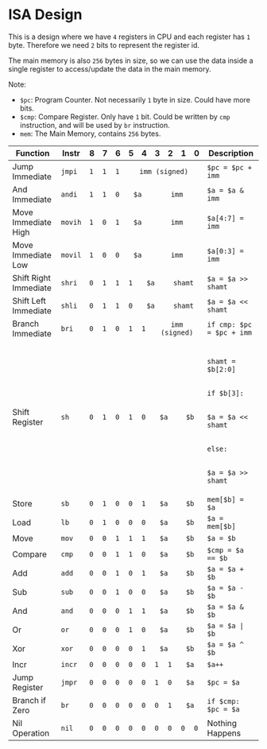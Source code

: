 # ISA Design

This is a design where we have `4` registers in CPU and each register has `1` byte. Therefore we need `2` bits to represent the register id.

The main memory is also `256` bytes in size, so we can use the data inside a single register to access/update the data in the main memory.

Note:

* `$pc`: Program Counter. Not necessarily `1` byte in size. Could have more bits.
* `$cmp`: Compare Register. Only have `1` bit. Could be written by `cmp` instruction, and will be used by `br` instruction.
* `mem`: The Main Memory, contains `256` bytes.

<table>
  <thead>
    <tr>
      <th>Function</th>
      <th>Instr</th>
      <th>8</th>
      <th>7</th>
      <th>6</th>
      <th>5</th>
      <th>4</th>
      <th>3</th>
      <th>2</th>
      <th>1</th>
      <th>0</th>
      <th>Description</th>
    </tr>
  </thead>
  <tbody>
    <tr>
      <td>Jump Immediate</td>
      <td><code>jmpi</code></td>
      <td><code>1</code></td>
      <td><code>1</code></td>
      <td><code>1</code></td>
      <td colspan="6" align="center"><code>imm (signed)</code></td>
      <td><code>$pc = $pc + imm</code></td>
    </tr>
    <tr>
      <td>And Immediate</td>
      <td><code>andi</code></td>
      <td><code>1</code></td>
      <td><code>1</code></td>
      <td><code>0</code></td>
      <td colspan="2" align="center"><code>$a</code></td>
      <td colspan="4" align="center"><code>imm</code></td>
      <td><code>$a = $a & imm</code></td>
    </tr>
    <tr>
      <td>Move Immediate High</td>
      <td><code>movih</code></td>
      <td><code>1</code></td>
      <td><code>0</code></td>
      <td><code>1</code></td>
      <td colspan="2" align="center"><code>$a</code></td>
      <td colspan="4" align="center"><code>imm</code></td>
      <td><code>$a[4:7] = imm</code></td>
    </tr>
    <tr>
      <td>Move Immediate Low</td>
      <td><code>movil</code></td>
      <td><code>1</code></td>
      <td><code>0</code></td>
      <td><code>0</code></td>
      <td colspan="2" align="center"><code>$a</code></td>
      <td colspan="4" align="center"><code>imm</code></td>
      <td><code>$a[0:3] = imm</code></td>
    </tr>
    <tr>
      <td>Shift Right Immediate</td>
      <td><code>shri</code></td>
      <td><code>0</code></td>
      <td><code>1</code></td>
      <td><code>1</code></td>
      <td><code>1</code></td>
      <td colspan="2" align="center"><code>$a</code></td>
      <td colspan="3" align="center"><code>shamt</code></td>
      <td><code>$a = $a >> shamt</code></td>
    </tr>
    <tr>
      <td>Shift Left Immediate</td>
      <td><code>shli</code></td>
      <td><code>0</code></td>
      <td><code>1</code></td>
      <td><code>1</code></td>
      <td><code>0</code></td>
      <td colspan="2" align="center"><code>$a</code></td>
      <td colspan="3" align="center"><code>shamt</code></td>
      <td><code>$a = $a << shamt</code></td>
    </tr>
    <tr>
      <td>Branch Immediate</td>
      <td><code>bri</code></td>
      <td><code>0</code></td>
      <td><code>1</code></td>
      <td><code>0</code></td>
      <td><code>1</code></td>
      <td><code>1</code></td>
      <td colspan="4" align="center"><code>imm (signed)</code></td>
      <td><code>if cmp: $pc = $pc + imm</code></td>
    </tr>
    <tr>
      <td>Shift Register</td>
      <td><code>sh</code></td>
      <td><code>0</code></td>
      <td><code>1</code></td>
      <td><code>0</code></td>
      <td><code>1</code></td>
      <td><code>0</code></td>
      <td colspan="2" align="center"><code>$a</code></td>
      <td colspan="2" align="center"><code>$b</code></td>
      <td>
        <code>
          shamt = $b[2:0]<br />
          if $b[3]:<br />
          &nbsp; $a = $a << shamt<br />
          else:<br />
          &nbsp; $a = $a >> shamt
        </code>
      </td>
    </tr>
    <tr>
      <td>Store</td>
      <td><code>sb</code></td>
      <td><code>0</code></td>
      <td><code>1</code></td>
      <td><code>0</code></td>
      <td><code>0</code></td>
      <td><code>1</code></td>
      <td colspan="2" align="center"><code>$a</code></td>
      <td colspan="2" align="center"><code>$b</code></td>
      <td><code>mem[$b] = $a</code></td>
    </tr>
    <tr>
      <td>Load</td>
      <td><code>lb</code></td>
      <td><code>0</code></td>
      <td><code>1</code></td>
      <td><code>0</code></td>
      <td><code>0</code></td>
      <td><code>0</code></td>
      <td colspan="2" align="center"><code>$a</code></td>
      <td colspan="2" align="center"><code>$b</code></td>
      <td><code>$a = mem[$b]</code></td>
    </tr>
    <tr>
      <td>Move</td>
      <td><code>mov</code></td>
      <td><code>0</code></td>
      <td><code>0</code></td>
      <td><code>1</code></td>
      <td><code>1</code></td>
      <td><code>1</code></td>
      <td colspan="2" align="center"><code>$a</code></td>
      <td colspan="2" align="center"><code>$b</code></td>
      <td><code>$a = $b</code></td>
    </tr>
    <tr>
      <td>Compare</td>
      <td><code>cmp</code></td>
      <td><code>0</code></td>
      <td><code>0</code></td>
      <td><code>1</code></td>
      <td><code>1</code></td>
      <td><code>0</code></td>
      <td colspan="2" align="center"><code>$a</code></td>
      <td colspan="2" align="center"><code>$b</code></td>
      <td><code>$cmp = $a == $b</code></td>
    </tr>
    <tr>
      <td>Add</td>
      <td><code>add</code></td>
      <td><code>0</code></td>
      <td><code>0</code></td>
      <td><code>1</code></td>
      <td><code>0</code></td>
      <td><code>1</code></td>
      <td colspan="2" align="center"><code>$a</code></td>
      <td colspan="2" align="center"><code>$b</code></td>
      <td><code>$a = $a + $b</code></td>
    </tr>
    <tr>
      <td>Sub</td>
      <td><code>sub</code></td>
      <td><code>0</code></td>
      <td><code>0</code></td>
      <td><code>1</code></td>
      <td><code>0</code></td>
      <td><code>0</code></td>
      <td colspan="2" align="center"><code>$a</code></td>
      <td colspan="2" align="center"><code>$b</code></td>
      <td><code>$a = $a - $b</code></td>
    </tr>
    <tr>
      <td>And</td>
      <td><code>and</code></td>
      <td><code>0</code></td>
      <td><code>0</code></td>
      <td><code>0</code></td>
      <td><code>1</code></td>
      <td><code>1</code></td>
      <td colspan="2" align="center"><code>$a</code></td>
      <td colspan="2" align="center"><code>$b</code></td>
      <td><code>$a = $a & $b</code></td>
    </tr>
    <tr>
      <td>Or</td>
      <td><code>or</code></td>
      <td><code>0</code></td>
      <td><code>0</code></td>
      <td><code>0</code></td>
      <td><code>1</code></td>
      <td><code>0</code></td>
      <td colspan="2" align="center"><code>$a</code></td>
      <td colspan="2" align="center"><code>$b</code></td>
      <td><code>$a = $a | $b</code></td>
    </tr>
    <tr>
      <td>Xor</td>
      <td><code>xor</code></td>
      <td><code>0</code></td>
      <td><code>0</code></td>
      <td><code>0</code></td>
      <td><code>0</code></td>
      <td><code>1</code></td>
      <td colspan="2" align="center"><code>$a</code></td>
      <td colspan="2" align="center"><code>$b</code></td>
      <td><code>$a = $a ^ $b</code></td>
    </tr>
    <tr>
      <td>Incr</td>
      <td><code>incr</code></td>
      <td><code>0</code></td>
      <td><code>0</code></td>
      <td><code>0</code></td>
      <td><code>0</code></td>
      <td><code>0</code></td>
      <td><code>1</code></td>
      <td><code>1</code></td>
      <td colspan="2" align="center"><code>$a</code></td>
      <td><code>$a++</code></td>
    </tr>
    <tr>
      <td>Jump Register</td>
      <td><code>jmpr</code></td>
      <td><code>0</code></td>
      <td><code>0</code></td>
      <td><code>0</code></td>
      <td><code>0</code></td>
      <td><code>0</code></td>
      <td><code>1</code></td>
      <td><code>0</code></td>
      <td colspan="2" align="center"><code>$a</code></td>
      <td><code>$pc = $a</code></td>
    </tr>
    <tr>
      <td>Branch if Zero</td>
      <td><code>br</code></td>
      <td><code>0</code></td>
      <td><code>0</code></td>
      <td><code>0</code></td>
      <td><code>0</code></td>
      <td><code>0</code></td>
      <td><code>0</code></td>
      <td><code>1</code></td>
      <td colspan="2" align="center"><code>$a</code></td>
      <td><code>if $cmp: $pc = $a</code></td>
    </tr>
    <tr>
      <td>Nil Operation</td>
      <td><code>nil</code></td>
      <td><code>0</code></td>
      <td><code>0</code></td>
      <td><code>0</code></td>
      <td><code>0</code></td>
      <td><code>0</code></td>
      <td><code>0</code></td>
      <td><code>0</code></td>
      <td><code>0</code></td>
      <td><code>0</code></td>
      <td>Nothing Happens</td>
    </tr>
  </tbody>
</table>

<!-- | Function | 1 | 2 | 3 | 4 | 5 | 6 | 7 | 8 | 9 |
|--|--|-|-|-|-|-|-|-|-
| Jump     | `1` | |
| Shift | `0` | `1` | `1` |
| Store | `0` | `1` | `0` | `1` | `1` |
| Load | `0` | `1` | `0` | `1` | `0` |
| Move Hi | `0` | `1` | `0` | `0` | `1` |
| Move Low | `0` | `1` | `0` | `0` | `0` |
| Shift Right Reg  | `0` | `0` | `1` | `1` | `1` |
| Shift Left Reg  | `0` | `0` | `1` | `1` | `0` |
| Add  | `0` | `0` | `1` | `0` | `1` |
| Sub  | `0` | `0` | `1` | `0` | `0` |
| And  | `0` | `0` | `0` | `1` | `1` |
| Or  | `0` | `0` | `0` | `1` | `0` <td colspan="2">\$reg</td><td colspan="2">\$reg</td>
| Xor  | `0` | `0` | `0` | `0` | `1` |
| Incr | `0` | `0` | `0` | `0` | `0` | `1` | `1` |
| ??? | `0` | `0` | `0` | `0` | `0` | `1` | `0` |
| Branch If 0 | `0` | `0` | `0` | `0` | `0` | `0` | `1` |
| Nil  | `0` | `0` | `0` | `0` | `0` | `0` | `0` | `0` | `0` | -->